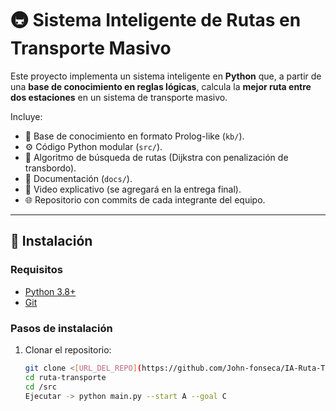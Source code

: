 # 🚇 Sistema Inteligente de Rutas en Transporte Masivo

Este proyecto implementa un sistema inteligente en **Python** que, a partir de una **base de conocimiento en reglas lógicas**, calcula la **mejor ruta entre dos estaciones** en un sistema de transporte masivo.  

Incluye:
- 📂 Base de conocimiento en formato Prolog-like (`kb/`).
- ⚙️ Código Python modular (`src/`).
- 🧭 Algoritmo de búsqueda de rutas (Dijkstra con penalización de transbordo).
- 📑 Documentación (`docs/`).
- 🎥 Video explicativo (se agregará en la entrega final).
- 🌐 Repositorio con commits de cada integrante del equipo.

---

## 🚀 Instalación

### Requisitos
- [Python 3.8+](https://www.python.org/downloads/)
- [Git](https://git-scm.com/downloads)

### Pasos de instalación
1. Clonar el repositorio:
   ```bash
   git clone <[URL_DEL_REPO](https://github.com/John-fonseca/IA-Ruta-Transporte.git)>
   cd ruta-transporte
   cd /src
   Ejecutar -> python main.py --start A --goal C
